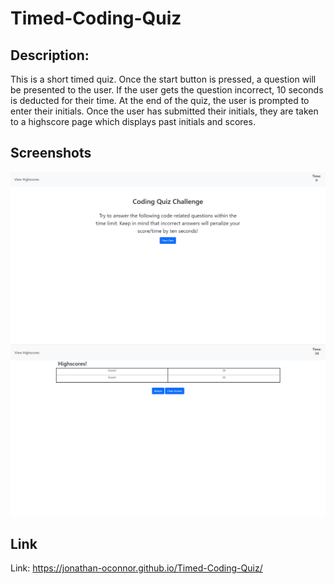 # Timed-Coding-Quiz

## Description:
This is a short timed quiz. Once the start button is pressed, a question will be presented to the user. If the user gets the question incorrect, 10 seconds is deducted for their time. At the end of the quiz, the user is prompted to enter their initials. Once the user has submitted their initials, they are taken to a highscore page which displays past initials and scores.

## Screenshots
![Webpage Image](https://github.com/Jonathan-OConnor/Timed-Coding-Quiz/blob/main/assets/imgs/Front-Page.png?raw=true)
![Webpage Image](https://github.com/Jonathan-OConnor/Timed-Coding-Quiz/blob/main/assets/imgs/Highscore-Page.png?raw=true)

## Link
Link: https://jonathan-oconnor.github.io/Timed-Coding-Quiz/
